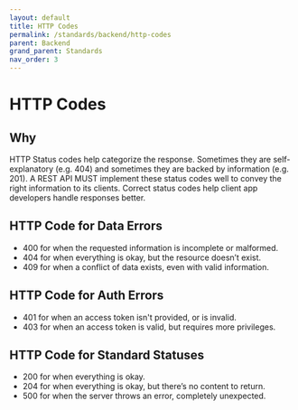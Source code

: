 ```yaml
---
layout: default
title: HTTP Codes
permalink: /standards/backend/http-codes
parent: Backend
grand_parent: Standards
nav_order: 3
---
```


# HTTP Codes

## Why

HTTP Status codes help categorize the response. Sometimes they are self-explanatory (e.g. 404) and sometimes they are backed by information (e.g. 201). A REST API MUST implement these status codes well to convey the right information to its clients. Correct status codes help client app developers handle responses better.

## HTTP Code for Data Errors
- 400 for when the requested information is incomplete or malformed.
- 404 for when everything is okay, but the resource doesn’t exist.
- 409 for when a conflict of data exists, even with valid information.

## HTTP Code for Auth Errors

- 401 for when an access token isn't provided, or is invalid.
- 403 for when an access token is valid, but requires more privileges.

## HTTP Code for Standard Statuses

- 200 for when everything is okay.
- 204 for when everything is okay, but there’s no content to return.
- 500 for when the server throws an error, completely unexpected. 